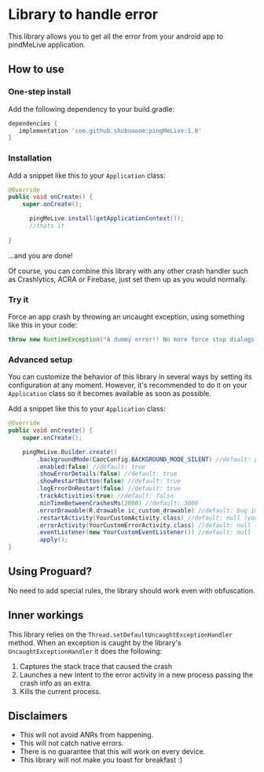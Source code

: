 # Library to handle error

This library allows you to get all the error from your android app to pindMeLive application.

## How to use

### One-step install

Add the following dependency to your build.gradle:
```gradle
dependencies {
   implementation 'com.github.shuboooom:pingMeLive:1.0'
}
```

### Installation

Add a snippet like this to your `Application` class:

```java
@Override
public void onCreate() {
    super.onCreate();

      pingMeLive.install(getApplicationContext());
      //thats it 
      
}
```

...and you are done!

Of course, you can combine this library with any other crash handler such as Crashlytics, ACRA or Firebase, just set them up as you would normally.

### Try it

Force an app crash by throwing an uncaught exception, using something like this in your code:
```java
throw new RuntimeException("A dummy error!! No more force stop dialogs!");
```



### Advanced setup

You can customize the behavior of this library in several ways by setting its configuration at any moment.
However, it's recommended to do it on your `Application` class so it becomes available as soon as possible.

Add a snippet like this to your `Application` class:
```java
@Override
public void onCreate() {
    super.onCreate();

    pingMeLive.Builder.create()
        .backgroundMode(CaocConfig.BACKGROUND_MODE_SILENT) //default: pingMeLive.BACKGROUND_MODE_SHOW_CUSTOM
        .enabled(false) //default: true
        .showErrorDetails(false) //default: true
        .showRestartButton(false) //default: true
        .logErrorOnRestart(false) //default: true
        .trackActivities(true) //default: false
        .minTimeBetweenCrashesMs(2000) //default: 3000
        .errorDrawable(R.drawable.ic_custom_drawable) //default: bug image
        .restartActivity(YourCustomActivity.class) //default: null (your app's launch activity)
        .errorActivity(YourCustomErrorActivity.class) //default: null (default error activity)
        .eventListener(new YourCustomEventListener()) //default: null
        .apply();
}
```

## Using Proguard?

No need to add special rules, the library should work even with obfuscation.

## Inner workings

This library relies on the `Thread.setDefaultUncaughtExceptionHandler` method.
When an exception is caught by the library's `UncaughtExceptionHandler` it does the following:

1. Captures the stack trace that caused the crash
2. Launches a new intent to the error activity in a new process passing the crash info as an extra.
3. Kills the current process.

## Disclaimers

* This will not avoid ANRs from happening.
* This will not catch native errors.
* There is no guarantee that this will work on every device.
* This library will not make you toast for breakfast :)
